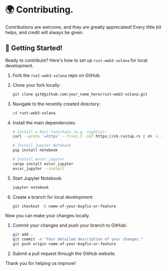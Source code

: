 # 🌍 Contributing.

Contributions are welcome, and they are greatly appreciated! Every little bit helps, and credit will always be given.

## 👶 Getting Started!

Ready to contribute? Here's how to set up `rust-web3-solana` for local development.

1. Fork the `rust-web3-solana` repo on GitHub.
1. Clone your fork locally:

	```sh
	git clone git@github.com:your_name_here/rust-web3-solana.git
	```

1. Navigate to the recently created directory:

	```sh
	cd rust-web3-solana
	```

1. Install the main dependencies:

	```sh
	# Install a Rust toolchain (e.g. nightly):
	curl --proto '=https' --tlsv1.2 -sSf https://sh.rustup.rs | sh -s -- -y --default-toolchain nightly

	# Install Jupyter Notebook
	pip install notebook

	# Install evcxr_jupyter
	cargo install evcxr_jupyter
	evcxr_jupyter --install	
	```

1. Start Jupyter Notebook:

	```sh
	jupyter notebook
	```

1. Create a branch for local development:

	```sh
	git checkout -b name-of-your-bugfix-or-feature
	```

Now you can make your changes locally.

1. Commit your changes and push your branch to GitHub:

	```sh
	git add .
	git commit -m "Your detailed description of your changes."
	git push origin name-of-your-bugfix-or-feature
	```

1. Submit a pull request through the GitHub website.

Thank you for helping us improve!